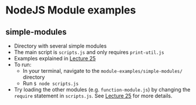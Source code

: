 # NodeJS Module examples

## simple-modules
- Directory with several simple modules
- The main script is `scripts.js` and only requires `print-util.js`
- Examples explained in [Lecture 25](https://docs.google.com/presentation/d/12ReR7wEcABB6uYm027hlEisiGfEHFm_dHBlkFTlKf84/edit#slide=id.g22b40c325b_0_722)
- To run:
  - In your terminal, navigate to the `module-examples/simple-modules/` directory
  - Run `$ node scripts.js`
- Try loading the other modules (e.g. `function-module.js`) by changing the `require` statement in `scripts.js`. See [Lecture 25](https://docs.google.com/presentation/d/12ReR7wEcABB6uYm027hlEisiGfEHFm_dHBlkFTlKf84/edit#slide=id.g22b40c325b_0_722) for more details.
